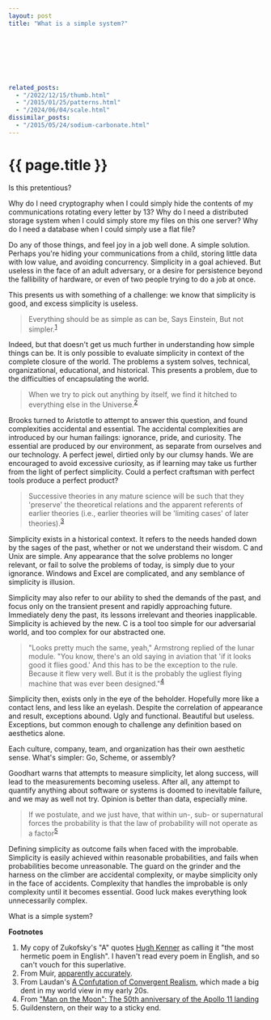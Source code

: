 ```yaml
---
layout: post
title: "What is a simple system?"








related_posts:
  - "/2022/12/15/thumb.html"
  - "/2015/01/25/patterns.html"
  - "/2024/06/04/scale.html"
dissimilar_posts:
  - "/2015/05/24/sodium-carbonate.html"
---
```

{{ page.title }}
================

<p class="meta">Is this pretentious?</p>

Why do I need cryptography when I could simply hide the contents of my communications rotating every letter by 13? Why do I need a distributed storage system when I could simply store my files on this one server? Why do I need a database when I could simply use a flat file?

Do any of those things, and feel joy in a job well done. A simple solution. Perhaps you're hiding your communications from a child, storing little data with low value, and avoiding concurrency. Simplicity in a goal achieved. But useless in the face of an adult adversary, or a desire for persistence beyond the fallibility of hardware, or even of two people trying to do a job at once.

This presents us with something of a challenge: we know that simplicity is good, and excess simplicity is useless.

> Everything should be as simple as can be,
> Says Einstein,
> But not simpler.<sup>[1](#foot1)</sup>

Indeed, but that doesn't get us much further in understanding how simple things can be. It is only possible to evaluate simplicity in context of the complete closure of the world. The problems a system solves, technical, organizational, educational, and historical. This presents a problem, due to the difficulties of encapsulating the world. 

> When we try to pick out anything by itself, we find it hitched to everything else in the Universe.<sup>[2](#foot2)</sup>

Brooks turned to Aristotle to attempt to answer this question, and found complexities accidental and essential. The accidental complexities are introduced by our human failings: ignorance, pride, and curiosity. The essential are produced by our environment, as separate from ourselves and our technology. A perfect jewel, dirtied only by our clumsy hands. We are encouraged to avoid excessive curiosity, as if learning may take us further from the light of perfect simplicity. Could a perfect craftsman with perfect tools produce a perfect product?

> Successive theories in any mature science will be such that they 'preserve' the theoretical relations and the apparent referents of earlier theories (i.e., earlier theories will be 'limiting cases' of later theories).<sup>[3](#foot3)</sup>

Simplicity exists in a historical context. It refers to the needs handed down by the sages of the past, whether or not we understand their wisdom. C and Unix are simple. Any appearance that the solve problems no longer relevant, or fail to solve the problems of today, is simply due to your ignorance. Windows and Excel are complicated, and any semblance of simplicity is illusion.

Simplicity may also refer to our ability to shed the demands of the past, and focus only on the transient present and rapidly approaching future. Immediately deny the past, its lessons irrelevant and theories inapplicable. Simplicity is achieved by the new. C is a tool too simple for our adversarial world, and too complex for our abstracted one.

> "Looks pretty much the same, yeah," Armstrong replied of the lunar module. "You know, there's an old saying in aviation that 'if it looks good it flies good.' And this has to be the exception to the rule. Because it flew very well. But it is the probably the ugliest flying machine that was ever been designed."<sup>[4](#foot4)</sup>

Simplicity then, exists only in the eye of the beholder. Hopefully more like a contact lens, and less like an eyelash. Despite the correlation of appearance and result, exceptions abound. Ugly and functional. Beautiful but useless. Exceptions, but common enough to challenge any definition based on aesthetics alone.

Each culture, company, team, and organization has their own aesthetic sense. What's simpler: Go, Scheme, or assembly?

Goodhart warns that attempts to measure simplicity, let along success, will lead to the measurements becoming useless. After all, any attempt to quantify anything about software or systems is doomed to inevitable failure, and we may as well not try. Opinion is better than data, especially mine.

> If we postulate, and we just have, that within un-, sub- or supernatural forces the probability is that the law of probability will not operate as a factor<sup>[5](#foot5)</sup>

Defining simplicity as outcome fails when faced with the improbable. Simplicity is easily achieved within reasonable probabilities, and fails when probabilities become unreasonable. The guard on the grinder and the harness on the climber are accidental complexity, or maybe simplicity only in the face of accidents. Complexity that handles the improbable is only complexity until it becomes essential. Good luck makes everything look unnecessarily complex.

What is a simple system?

 **Footnotes**

 1. <a name="foot1"></a> My copy of Zukofsky's "A" quotes [Hugh Kenner](https://en.wikipedia.org/wiki/Hugh_Kenner) as calling it "the most hermetic poem in English". I haven't read every poem in English, and so can't vouch for this superlative.
 2. <a name="foot2"></a> From Muir, [apparently accurately](https://vault.sierraclub.org/john_muir_exhibit/writings/misquotes.aspx#1).
 3. <a name="foot3"></a> From Laudan's [A Confutation of Convergent Realism](https://philosophy.hku.hk/courses/dm/phil2130/AConfutationOfConvergentRealism2_Laudan.pdf), which made a big dent in my world view in my early 20s.
 4. <a name="foot4"></a> From ["Man on the Moon": The 50th anniversary of the Apollo 11 landing](https://www.cbsnews.com/news/man-on-the-moon-50th-anniversary-of-the-apollo-11-landing-cbs-news-special/)
 5. <a name="foot5"></a> Guildenstern, on their way to a sticky end.